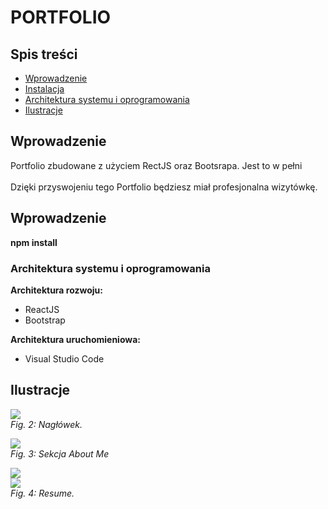 # PORTFOLIO
####  

## Spis treści 
* [Wprowadzenie](#wprowadzenie)
* [Instalacja](#instalacja)
* [Architektura systemu i oprogramowania](#architektura-systemu-i-oprogramowania)
* [Ilustracje](#ilustracje)

## Wprowadzenie 
 
Portfolio zbudowane z użyciem RectJS oraz Bootsrapa. Jest to w pełni <br/>
<br/>
Dzięki przyswojeniu tego Portfolio będziesz miał profesjonalna wizytówkę. 

## Wprowadzenie 

<b>npm install</b>

### Architektura systemu i oprogramowania 

**Architektura rozwoju:**
* ReactJS
* Bootstrap

**Architektura uruchomieniowa:**
* Visual Studio Code


## Ilustracje

<p>
    <img src="![image](https://user-images.githubusercontent.com/35393983/152694481-33bac137-f390-41d9-a84d-24dc7b6c7df4.png)"/>
    <br>
    <em>Fig. 2: Nagłówek. </em>
</p>
<p>
    <img src="![image](https://user-images.githubusercontent.com/35393983/152694732-99a9868c-a6bc-41b1-9f93-733475dd65c0.png)"/>
    <br>
    <em>Fig. 3: Sekcja About Me </em>
</p>
<p>
    <img src="![image](https://user-images.githubusercontent.com/35393983/152694818-b939e292-6ed3-40b7-867a-169540e320ee.png)"/>
    <br>
    <img src="![image](https://user-images.githubusercontent.com/35393983/152694838-cdb6c680-a8a8-47fe-9bf8-dcea3035c641.png)"/>
    <br>
    <em>Fig. 4: Resume. </em>
</p>



